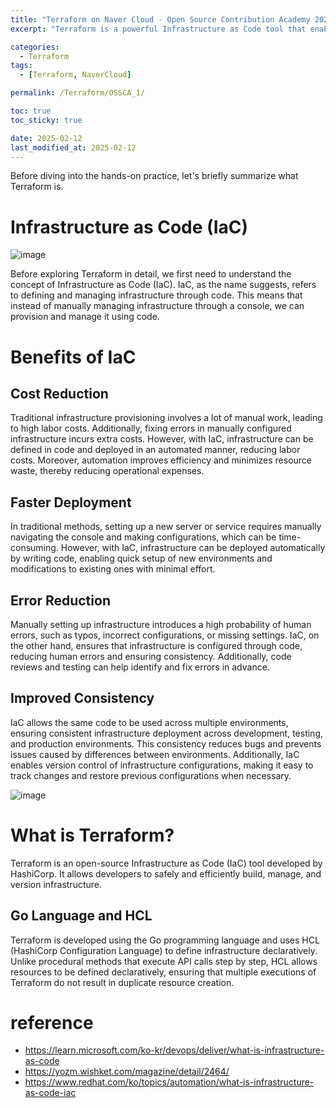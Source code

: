 ```yaml
---
title: "Terraform on Naver Cloud - Open Source Contribution Academy 2024"
excerpt: "Terraform is a powerful Infrastructure as Code tool that enables efficient, automated, and consistent infrastructure management, reducing costs, speeding up deployment, minimizing errors, and ensuring consistency across environments."

categories:
  - Terraform
tags:
  - [Terraform, NaverCloud]

permalink: /Terraform/OSSCA_1/

toc: true
toc_sticky: true

date: 2025-02-12
last_modified_at: 2025-02-12
---
```


Before diving into the hands-on practice, let's briefly summarize what Terraform is.

# Infrastructure as Code (IaC)

![image](https://img1.daumcdn.net/thumb/R1280x0/?scode=mtistory2&fname=https%3A%2F%2Fblog.kakaocdn.net%2Fdn%2FchYxhZ%2FbtsIsMqMdXF%2FNqhZwZmNwKQB5z1e2P3j30%2Fimg.png)

Before exploring Terraform in detail, we first need to understand the concept of Infrastructure as Code (IaC). IaC, as the name suggests, refers to defining and managing infrastructure through code. This means that instead of manually managing infrastructure through a console, we can provision and manage it using code.

# Benefits of IaC

## Cost Reduction

Traditional infrastructure provisioning involves a lot of manual work, leading to high labor costs. Additionally, fixing errors in manually configured infrastructure incurs extra costs. However, with IaC, infrastructure can be defined in code and deployed in an automated manner, reducing labor costs. Moreover, automation improves efficiency and minimizes resource waste, thereby reducing operational expenses.

## Faster Deployment

In traditional methods, setting up a new server or service requires manually navigating the console and making configurations, which can be time-consuming. However, with IaC, infrastructure can be deployed automatically by writing code, enabling quick setup of new environments and modifications to existing ones with minimal effort.

## Error Reduction

Manually setting up infrastructure introduces a high probability of human errors, such as typos, incorrect configurations, or missing settings. IaC, on the other hand, ensures that infrastructure is configured through code, reducing human errors and ensuring consistency. Additionally, code reviews and testing can help identify and fix errors in advance.

## Improved Consistency

IaC allows the same code to be used across multiple environments, ensuring consistent infrastructure deployment across development, testing, and production environments. This consistency reduces bugs and prevents issues caused by differences between environments. Additionally, IaC enables version control of infrastructure configurations, making it easy to track changes and restore previous configurations when necessary.

![image](https://img1.daumcdn.net/thumb/R1280x0/?scode=mtistory2&fname=https%3A%2F%2Fblog.kakaocdn.net%2Fdn%2FcVv7pf%2FbtsIrvXOQbn%2FkBqpvo2x4Bkq8ON4STySbk%2Fimg.png)
# What is Terraform?

Terraform is an open-source Infrastructure as Code (IaC) tool developed by HashiCorp. It allows developers to safely and efficiently build, manage, and version infrastructure.

## Go Language and HCL

Terraform is developed using the Go programming language and uses HCL (HashiCorp Configuration Language) to define infrastructure declaratively. Unlike procedural methods that execute API calls step by step, HCL allows resources to be defined declaratively, ensuring that multiple executions of Terraform do not result in duplicate resource creation.



# reference
- https://learn.microsoft.com/ko-kr/devops/deliver/what-is-infrastructure-as-code
- https://yozm.wishket.com/magazine/detail/2464/
- https://www.redhat.com/ko/topics/automation/what-is-infrastructure-as-code-iac